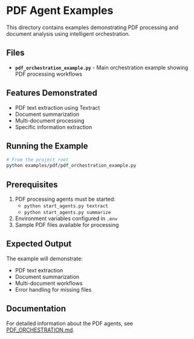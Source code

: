 # PDF Agent Examples

This directory contains examples demonstrating PDF processing and document analysis using intelligent orchestration.

## Files

- **`pdf_orchestration_example.py`** - Main orchestration example showing PDF processing workflows

## Features Demonstrated

- PDF text extraction using Textract
- Document summarization
- Multi-document processing
- Specific information extraction

## Running the Example

```bash
# From the project root
python examples/pdf/pdf_orchestration_example.py
```

## Prerequisites

1. PDF processing agents must be started:
   - `python start_agents.py textract`
   - `python start_agents.py summarize`
2. Environment variables configured in `.env`
3. Sample PDF files available for processing

## Expected Output

The example will demonstrate:
- PDF text extraction
- Document summarization
- Multi-document workflows
- Error handling for missing files

## Documentation

For detailed information about the PDF agents, see [PDF_ORCHESTRATION.md](../../docs/agents/PDF_ORCHESTRATION.md). 